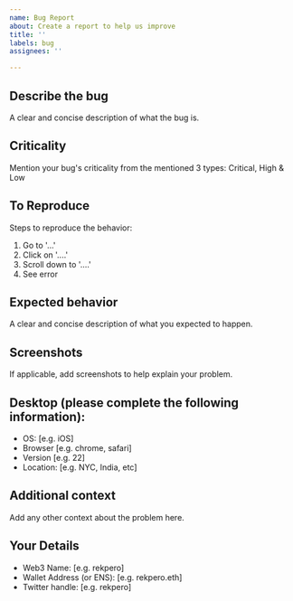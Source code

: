 ```yaml
---
name: Bug Report
about: Create a report to help us improve
title: ''
labels: bug
assignees: ''

---
```


## Describe the bug
A clear and concise description of what the bug is.

## Criticality
Mention your bug's criticality from the mentioned 3 types: Critical, High & Low

## To Reproduce
Steps to reproduce the behavior:
1. Go to '...'
2. Click on '....'
3. Scroll down to '....'
4. See error

## Expected behavior
A clear and concise description of what you expected to happen.

## Screenshots
If applicable, add screenshots to help explain your problem.

## Desktop (please complete the following information):
 - OS: [e.g. iOS]
 - Browser [e.g. chrome, safari]
 - Version [e.g. 22]
 - Location: [e.g. NYC, India, etc] 

## Additional context
Add any other context about the problem here.

## Your Details
- Web3 Name: [e.g. rekpero]
- Wallet Address (or ENS): [e.g. rekpero.eth]
- Twitter handle: [e.g. rekpero]
